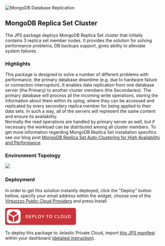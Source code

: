 <img src="images/mongodb-logo.png" width="300" alt="MongoDB Database Replication"/>

## MongoDB Replica Set Cluster

The JPS package deploys MongoDB Replica Set cluster that initially contains 3 replica set member nodes. It provides the solution for solving performance problems, DB backups support, gives ability to alleviate system failures. 

### Highlights
This package is designed to solve a number of different problems with performance, the primary database downtime (e.g. due to hardware failure or connection interruption).
It enables data replication from one database server (the Primary) to another  cluster members (the Secondaries).
The primary database will process all the incoming write operations, storing the information about them within its oplog, where they can be accessed and replicated by every secondary replica member for being applied to their data sets. In such a way, all of the servers will represent the same content and ensure its availability.  
Normally the read operations are handled by primary server as well, but if necessary the workload can be distributed among all cluster members. To get more information regarding MongoDB Replica Set installation specifics  see our blog post [MongoDB Replica Set Auto-Сlustering for High Availability and Performance](https://jelastic.com/blog/mongodb-auto-clustering/).
 

### Environment Topology

<p align="left"> 
<img src="images/mongodb.svg" width="500">
</p>

### Deployment

In order to get this solution instantly deployed, click the "Deploy" button bellow, specify your email address within the widget, choose one of the [Virtuozzo Public Cloud Providers](https://www.virtuozzo.com/application-platform-partners/) and press Install.

[![deploy button](https://raw.githubusercontent.com/jelastic-jps/common/main/images/deploy-to-cloud.png)](https://www.virtuozzo.com/install/?manifest=https%3A%2F%2Fgithub.com%2Fjelastic-jps%2Fmongodb%2Fraw%2Fmaster%2Fmanifest.yaml)

To deploy this package to Jelastic Private Cloud, import [this JPS manifest](manifest.yaml) within your dashboard ([detailed instruction](https://docs.jelastic.com/environment-import)).

